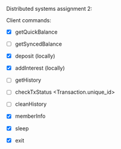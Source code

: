Distributed systems assignment 2:

   Client commands:
   
   - [x] getQuickBalance
   - [ ] getSyncedBalance
   - [x] deposit <amount> (locally)
   - [x] addInterest <percent> (locally)
   - [ ] getHistory 
   - [ ] checkTxStatus <Transaction.unique_id>
   - [ ] cleanHistory
   - [x] memberInfo
   - [x] sleep <duration>
   - [x] exit 
     

